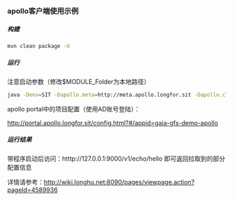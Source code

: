 ### apollo客户端使用示例



##### 构建

```bash
mvn clean package -U
```



##### 运行

注意启动参数（修改$MODULE_Folder为本地路径）

```bash
java -Denv=SIT -Dapollo.meta=http://meta.apollo.longfor.sit -Dapollo.cluster=sit -Dapollo.private.key=${MODULE_Folder}/gaia-gfs-demo-apollo/apollo_key_gen/apollo_private_key -jar target/gaia-gfs-demo-apollo.jar
```



apollo portal中的项目配置（使用AD账号登陆）：

http://portal.apollo.longfor.sit/config.html?#/appid=gaia-gfs-demo-apollo



##### 运行结果

带程序启动后访问：htttp://127.0.0.1:9000/v1/echo/hello  即可返回拉取到的部分配置信息

详情请参考：http://wiki.longhu.net:8090/pages/viewpage.action?pageId=4589936

